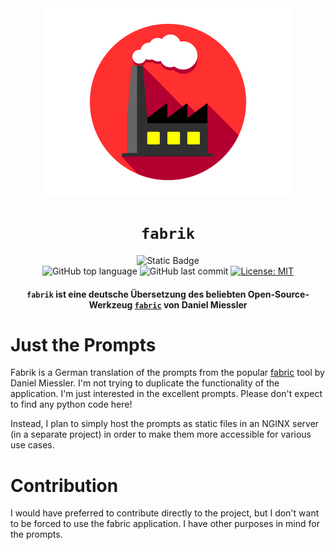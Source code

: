 <div align="center">

<img src="./images/fabrik_logo_circle_gif_white.gif" alt="fabriclogo" width="400" height="300"/>

# `fabrik`

![Static Badge](https://img.shields.io/badge/mission-human_flourishing_via_AI_augmentation-purple)
<br />
![GitHub top language](https://img.shields.io/github/languages/top/mrcoder-de/fabrik)
![GitHub last commit](https://img.shields.io/github/last-commit/mrcoder-de/fabrik)
[![License: MIT](https://img.shields.io/badge/License-MIT-green.svg)](https://opensource.org/licenses/MIT)

<p class="align center">
<h4><code>fabrik</code> ist eine deutsche Übersetzung des beliebten Open-Source-Werkzeug <code><a href="https://github.com/danielmiessler/fabric">fabric<a></a></code> von Daniel Miessler </h4>
</p>

</div>

# Just the Prompts

Fabrik is a German translation of the prompts from the popular [fabric](https://github.com/danielmiessler/fabric) tool by Daniel Miessler.
I'm not trying to duplicate the functionality of the application. I'm just interested in the excellent prompts. Please don't expect to find
any python code here!

Instead, I plan to simply host the prompts as static files in an NGINX server (in a separate project) in order to make them more accessible
for various use cases.

# Contribution

I would have preferred to contribute directly to the project, but I don't want to be forced to use the fabric application. I have other
purposes in mind for the prompts.


   